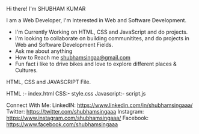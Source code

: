 Hi there!  I'm SHUBHAM KUMAR

I am a Web Developer, I'm Interested in Web and Software Development.

* I'm Currently Working on HTML, CSS and JavaScript and do projects.
* I'm looking to collaborate on building communitites, and do projects in Web and Software Development Fields.
* Ask me about anything
* How to Reach me shubhamsingaa@gmail.com
* Fun fact i like to drive bikes and love to explore different places & Cultures.



HTML, CSS and JAVASCRIPT File.

HTML :- index.html
CSS:- style.css
Javascript:- script.js


Connect With Me: 
LinkedIN:  https://www.linkedin.com/in/shubhamsingaaa/
Twitter:   https://twitter.com/shubhamsingaaa
Instagram: https://www.instagram.com/shubhamsingaaa/
Facebook:  https://www.facebook.com/shubhamsingaaa